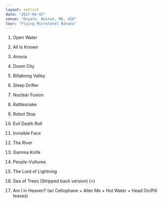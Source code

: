 ```yaml
---
layout: setlist
date: "2017-04-02"
venue: "Royale, Boston, MA, USA"
tour: "Flying Microtonal Banana"
---
```



 1. Open Water

 2. All Is Known

 3. Anoxia

 4. Doom City

 5. Billabong Valley

 6. Sleep Drifter

 7. Nuclear Fusion

 8. Rattlesnake

 9. Robot Stop

10. Evil Death Roll

11. Invisible Face

12. The River

13. Gamma Knife

14. People-Vultures

15. The Lord of Lightning

16. Sea of Trees
    (Stripped back version) (>)

17. Am I in Heaven?
    (w/ Cellophane + Alter Me + Hot Water + Head On/Pill teases)


